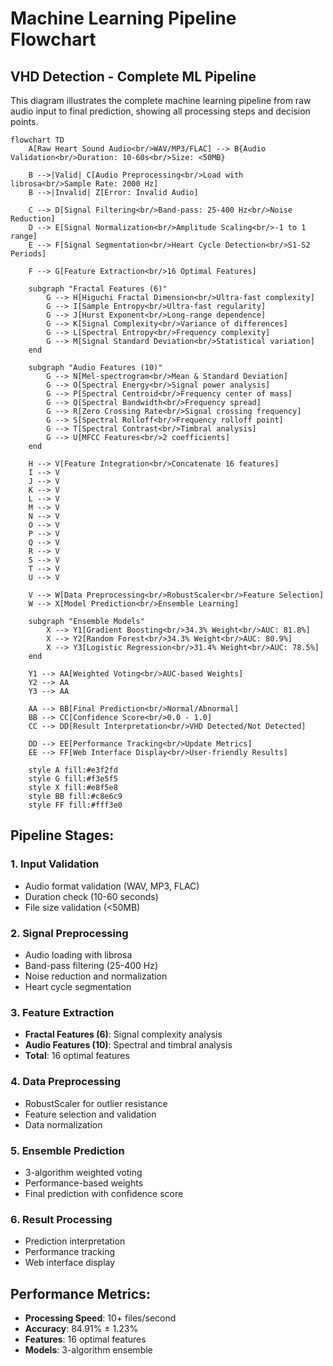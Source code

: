 # Machine Learning Pipeline Flowchart

## VHD Detection - Complete ML Pipeline

This diagram illustrates the complete machine learning pipeline from raw audio input to final prediction, showing all processing steps and decision points.

```mermaid
flowchart TD
    A[Raw Heart Sound Audio<br/>WAV/MP3/FLAC] --> B{Audio Validation<br/>Duration: 10-60s<br/>Size: <50MB}
    
    B -->|Valid| C[Audio Preprocessing<br/>Load with librosa<br/>Sample Rate: 2000 Hz]
    B -->|Invalid| Z[Error: Invalid Audio]
    
    C --> D[Signal Filtering<br/>Band-pass: 25-400 Hz<br/>Noise Reduction]
    D --> E[Signal Normalization<br/>Amplitude Scaling<br/>-1 to 1 range]
    E --> F[Signal Segmentation<br/>Heart Cycle Detection<br/>S1-S2 Periods]
    
    F --> G[Feature Extraction<br/>16 Optimal Features]
    
    subgraph "Fractal Features (6)"
        G --> H[Higuchi Fractal Dimension<br/>Ultra-fast complexity]
        G --> I[Sample Entropy<br/>Ultra-fast regularity]
        G --> J[Hurst Exponent<br/>Long-range dependence]
        G --> K[Signal Complexity<br/>Variance of differences]
        G --> L[Spectral Entropy<br/>Frequency complexity]
        G --> M[Signal Standard Deviation<br/>Statistical variation]
    end
    
    subgraph "Audio Features (10)"
        G --> N[Mel-spectrogram<br/>Mean & Standard Deviation]
        G --> O[Spectral Energy<br/>Signal power analysis]
        G --> P[Spectral Centroid<br/>Frequency center of mass]
        G --> Q[Spectral Bandwidth<br/>Frequency spread]
        G --> R[Zero Crossing Rate<br/>Signal crossing frequency]
        G --> S[Spectral Rolloff<br/>Frequency rolloff point]
        G --> T[Spectral Contrast<br/>Timbral analysis]
        G --> U[MFCC Features<br/>2 coefficients]
    end
    
    H --> V[Feature Integration<br/>Concatenate 16 features]
    I --> V
    J --> V
    K --> V
    L --> V
    M --> V
    N --> V
    O --> V
    P --> V
    Q --> V
    R --> V
    S --> V
    T --> V
    U --> V
    
    V --> W[Data Preprocessing<br/>RobustScaler<br/>Feature Selection]
    W --> X[Model Prediction<br/>Ensemble Learning]
    
    subgraph "Ensemble Models"
        X --> Y1[Gradient Boosting<br/>34.3% Weight<br/>AUC: 81.8%]
        X --> Y2[Random Forest<br/>34.3% Weight<br/>AUC: 80.9%]
        X --> Y3[Logistic Regression<br/>31.4% Weight<br/>AUC: 78.5%]
    end
    
    Y1 --> AA[Weighted Voting<br/>AUC-based Weights]
    Y2 --> AA
    Y3 --> AA
    
    AA --> BB[Final Prediction<br/>Normal/Abnormal]
    BB --> CC[Confidence Score<br/>0.0 - 1.0]
    CC --> DD[Result Interpretation<br/>VHD Detected/Not Detected]
    
    DD --> EE[Performance Tracking<br/>Update Metrics]
    EE --> FF[Web Interface Display<br/>User-friendly Results]
    
    style A fill:#e3f2fd
    style G fill:#f3e5f5
    style X fill:#e8f5e8
    style BB fill:#c8e6c9
    style FF fill:#fff3e0
```

## Pipeline Stages:

### 1. **Input Validation**
- Audio format validation (WAV, MP3, FLAC)
- Duration check (10-60 seconds)
- File size validation (<50MB)

### 2. **Signal Preprocessing**
- Audio loading with librosa
- Band-pass filtering (25-400 Hz)
- Noise reduction and normalization
- Heart cycle segmentation

### 3. **Feature Extraction**
- **Fractal Features (6)**: Signal complexity analysis
- **Audio Features (10)**: Spectral and timbral analysis
- **Total**: 16 optimal features

### 4. **Data Preprocessing**
- RobustScaler for outlier resistance
- Feature selection and validation
- Data normalization

### 5. **Ensemble Prediction**
- 3-algorithm weighted voting
- Performance-based weights
- Final prediction with confidence score

### 6. **Result Processing**
- Prediction interpretation
- Performance tracking
- Web interface display

## Performance Metrics:
- **Processing Speed**: 10+ files/second
- **Accuracy**: 84.91% ± 1.23%
- **Features**: 16 optimal features
- **Models**: 3-algorithm ensemble
